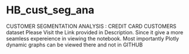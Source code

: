 # HB_cust_seg_ana
CUSTOMER SEGMENTATION ANALYSIS : CREDIT CARD CUSTOMERS dataset
Please Visit the Link provided in Description. Since it give a more 
seamless expereience in viewing the notebook. Most importantly 
Plotly dynamic graphs can be viewed there and not in GITHUB
